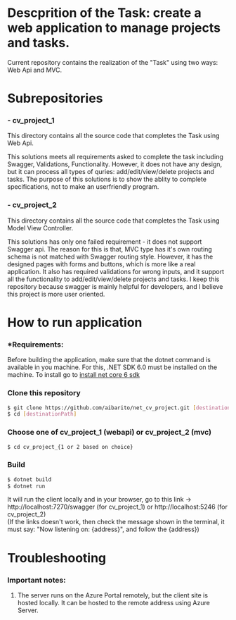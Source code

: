 # Descprition of the Task: create a web application to manage projects and tasks.
Current repository contains the realization of the "Task" using two ways: Web Api and MVC.

# Subrepositories

### - cv_project_1
This directory contains all the source code that completes the Task using Web Api. 

This solutions meets all requirements asked to complete the task including Swagger, Validations, Functionality. However, it does not have any design, but it can process all types of quries: add/edit/view/delete projects and tasks. The purpose of this solutions is to show the ablity to complete specifications, not to make an userfriendly program.

### - cv_project_2
This directory contains all the source code that completes the Task using Model View Controller. 

This solutions has only one failed requirement - it does not support Swagger api. The reason for this is that, MVC type has it's own routing schema is not matched with Swagger routing style. However, it has the designed pages with forms and buttons, which is more like a real application. It also has required validations for wrong inputs, and it support all the functionality to add/edit/view/delete projects and tasks. I keep this repository because swagger is mainly helpful for developers, and I believe this project is more user oriented.

# How to run application

### *Requirements:
Before building the application, make sure that the dotnet command is available in you machine. For this, .NET SDK 6.0 must be installed on the machine. To install go to [install net core 6 sdk](https://dotnet.microsoft.com/en-us/download/dotnet/6.0)

### Clone this repository
```bash
$ git clone https://github.com/aibarito/net_cv_project.git [destinationPath]
$ cd [destinationPath]
```
### Choose one of cv_project_1 (webapi) or cv_project_2 (mvc)
```bash
$ cd cv_project_{1 or 2 based on choice}
```
### Build
```bash
$ dotnet build
$ dotnet run
```
It will run the client locally and in your browser, go to this link -> http://localhost:7270/swagger (for cv_project_1) or http://localhost:5246 (for cv_project_2)
\
(If the links doesn't work, then check the message shown in the terminal, it must say: "Now listening on: {address}", and follow the {address})
# Troubleshooting

### Important notes:
1) The server runs on the Azure Portal remotely, but the client site is hosted locally. It can be hosted to the remote address using Azure Server.


